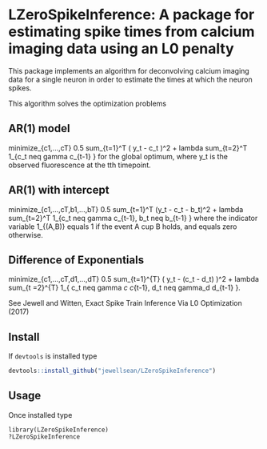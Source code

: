 # LZeroSpikeInference: A package for estimating spike times from calcium imaging data using an L0 penalty

This package implements an algorithm for deconvolving calcium imaging data for a single neuron in order to estimate the times at which the neuron spikes.

This algorithm solves the optimization problems
## AR(1) model
minimize_{c1,...,cT} 0.5 sum_{t=1}^T ( y_t - c_t )^2 + lambda sum_{t=2}^T 1_{c_t neq gamma c_{t-1} }
for the global optimum, where y_t is the observed fluorescence at the tth
timepoint.

## AR(1) with intercept
minimize_{c1,...,cT,b1,...,bT} 0.5 sum_{t=1}^T (y_t - c_t - b_t)^2 + lambda sum_{t=2}^T 1_{c_t neq gamma c_{t-1}, b_t neq b_{t-1} }
where the indicator variable 1_{(A,B)} equals 1 if the event A cup B holds, and equals zero otherwise.

## Difference of Exponentials
minimize_{c1,...,cT,d1,...,dT} 0.5 sum_{t=1}^{T} ( y_t - (c_t - d_t) )^2 + lambda sum_{t =2}^{T} 1_{ c_t neq gamma _c c_{t-1}, d_t neq gamma_d d_{t-1} }.

See Jewell and Witten, Exact Spike Train Inference Via L0 Optimization (2017)

Install 
-----

If ``devtools`` is installed type 

```r
devtools::install_github("jewellsean/LZeroSpikeInference")
```

Usage
----

Once installed type 
```{r}
library(LZeroSpikeInference)
?LZeroSpikeInference
```


